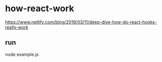 # how-react-work
https://www.netlify.com/blog/2019/03/11/deep-dive-how-do-react-hooks-really-work 

## run
node example.js
